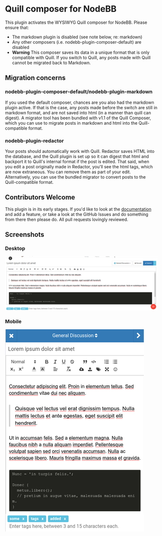 # Quill composer for NodeBB

This plugin activates the WYSIWYG Quill composer for NodeBB. Please ensure that:

* The markdown plugin is disabled (see note below, re: markdown)
* Any other composers (i.e. nodebb-plugin-composer-default) are disabled
* **Warning** This composer saves its data in a unique format that is only compatible with Quill. If you switch to Quill, any posts made with Quill cannot be migrated back to Markdown.

## Migration concerns

### nodebb-plugin-composer-default/nodebb-plugin-markdown

If you used the default composer, chances are you also had the markdown plugin active. If that is the case, any posts made before the switch are still in markdown format, and are not saved into html (in a manner than quill can digest). A migrator tool has been bundled with v1.1 of the Quill Composer, which you can use to migrate posts in markdown and html into the Quill-compatible format.

### nodebb-plugin-redactor

Your posts should automatically work with Quill. Redactor saves HTML into the database, and the Quill plugin is set up so it can digest that html and backport it to Quill's internal format if the post is edited. That said, when you edit a post originally made in Redactor, you'll see the html tags, which are now extraneous. You can remove them as part of your edit. Alternatively, you can use the bundled migrator to convert posts to the Quill-compatible format.

## Contributors Welcome
This plugin is in its early stages. If you'd like to look at the [documentation](https://quilljs.com/docs/) and add a feature, or take a look at the GitHub Issues and do something from there then please do. All pull requests lovingly reviewed.

## Screenshots

### Desktop

![Desktop](/screenshots/desktop.png)

### Mobile

![Mobile](/screenshots/mobile.png)

